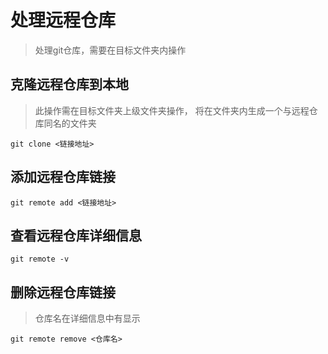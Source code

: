 # 处理远程仓库

> 处理git仓库，需要在目标文件夹内操作

## 克隆远程仓库到本地

> 此操作需在目标文件夹上级文件夹操作，
> 将在文件夹内生成一个与远程仓库同名的文件夹

```git clone <链接地址>```

## 添加远程仓库链接

```git remote add <链接地址>```

## 查看远程仓库详细信息

```git remote -v```

## 删除远程仓库链接

> 仓库名在详细信息中有显示

```git remote remove <仓库名>```